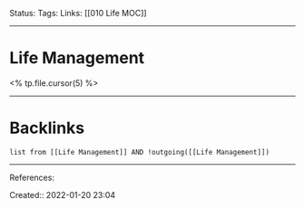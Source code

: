 Status: 
Tags: 
Links: [[010 Life MOC]]
___
# Life Management
<% tp.file.cursor(5) %>
___
# Backlinks
```dataview
list from [[Life Management]] AND !outgoing([[Life Management]])
```
___
References:

Created:: 2022-01-20 23:04
